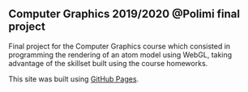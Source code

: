 ## Computer Graphics 2019/2020 @Polimi final project

Final project for the Computer Graphics course which consisted in programming the rendering of an atom model using WebGL, taking advantage of the skillset built using the course homeworks.

This site was built using [GitHub Pages](https://pages.github.com/).

